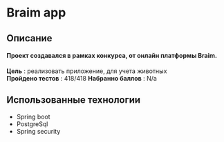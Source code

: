 # Braim app

## Описание
#### Проект создавался в рамках конкурса, от онлайн платформы Braim.<br/>
**Цель** : реализовать приложение, для учета животных<br/>
**Пройдено тестов** : 418/418
**Набранно баллов** : N/a

## Использованные технологии
- Spring boot
- PostgreSql
- Spring security